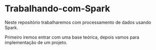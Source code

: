 # Trabalhando-com-Spark
Neste repositório trabalharemos com processamento de dados usando Spark.


Primeiro iremos entrar com uma base teórica, depois vamos para implementação de um projeto.
